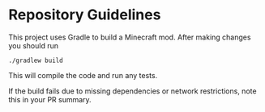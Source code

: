 # Repository Guidelines

This project uses Gradle to build a Minecraft mod. After making changes you should run

```
./gradlew build
```

This will compile the code and run any tests.

If the build fails due to missing dependencies or network restrictions, note this in your PR summary.
